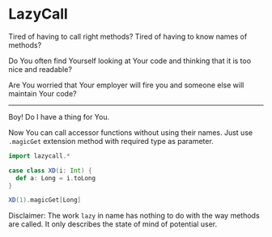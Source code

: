 # LazyCall

Tired of having to call right methods? Tired of having to know names of methods?

Do You often find Yourself looking at Your code and thinking that it is too nice and readable?

Are You worried that Your employer will fire you and someone else will maintain Your code?

---

Boy! Do I have a thing for You.

Now You can call accessor functions without using their names. Just use `.magicGet` extension method with required type as parameter.

```scala
import lazycall.*

case class XD(i: Int) {
  def a: Long = i.toLong
}

XD(1).magicGet[Long]
```

Disclaimer: The work `lazy` in name has nothing to do with the way methods are called. It only describes the state of mind of potential user.
